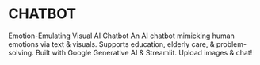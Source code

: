 # CHATBOT
Emotion-Emulating Visual AI Chatbot An AI chatbot mimicking human emotions via text &amp; visuals. Supports education, elderly care, &amp; problem-solving. Built with Google Generative AI &amp; Streamlit. Upload images &amp; chat!
